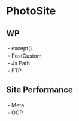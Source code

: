 # PhotoSite  

## WP  
・except()                                                                             　　                                                          
・PostCustom  
・Js Path  
・FTP

## Site Performance
・Meta  
・OGP
